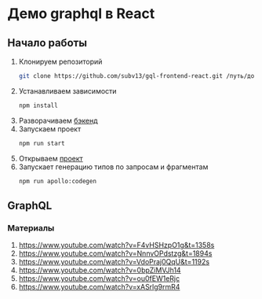 # Демо graphql в React

## Начало работы
1. Клонируем репозиторий 
    ```bash
    git clone https://github.com/subv13/gql-frontend-react.git /путь/до/проекта
    ```
1. Устанавливаем зависимости
    ```bash
    npm install
    ```
1. Разворачиваем [бэкенд](https://github.com/subv13/gql/#начало-работы)
1. Запускаем проект
    ```bash
    npm run start
    ```
1. Открываем [проект](http://localhost:3000/)
1. Запускает генерацию типов по запросам и фрагментам 
    ```bash
    npm run apollo:codegen
    ```
   
## GraphQL

### Материалы

1. https://www.youtube.com/watch?v=F4vHSHzpO1g&t=1358s
2. https://www.youtube.com/watch?v=NnnvOPdstzg&t=1894s
3. https://www.youtube.com/watch?v=VdoPraj0QqU&t=1192s
4. https://www.youtube.com/watch?v=0bpZiMVJh14
5. https://www.youtube.com/watch?v=ou0fEW1eRjc
6. https://www.youtube.com/watch?v=xASrlg9rmR4